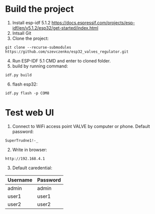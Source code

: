 Build the project
======================
1. Install esp-idf 5.1.2 https://docs.espressif.com/projects/esp-idf/en/v5.1.2/esp32/get-started/index.html
2. Intsall Git
3. Clone the project:
```
git clone --recurse-submodules https://github.com/szevczenko/esp32_valves_regulator.git
```
4. Run ESP-IDF 5.1 CMD and enter to cloned folder.
5. build by running command:
```
idf.py build
```
6. flash esp32:
```
idf.py flash -p COM8
```
Test web UI
======================
1. Connect to WiFi access point VALVE by computer or phone. Default password:
```
SuperTrudne1!-_
```
2. Write in browser:
```
http://192.168.4.1
```
3. Default caredential:

| Username  | Password |
| --------- | -------- |
|   admin   |   admin  |
|   user1   |   user1  |
|   user2   |   user2  |
